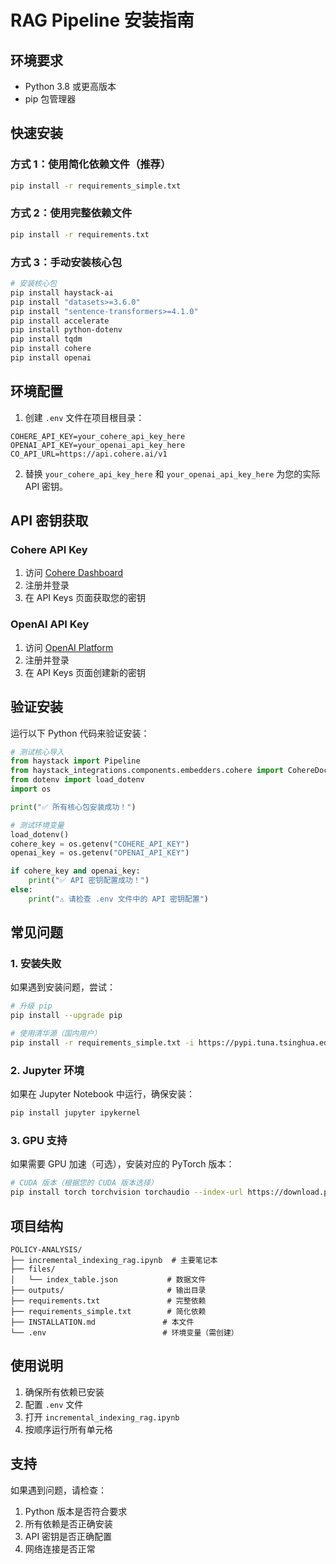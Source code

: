 # RAG Pipeline 安装指南

## 环境要求

- Python 3.8 或更高版本
- pip 包管理器

## 快速安装

### 方式 1：使用简化依赖文件（推荐）

```bash
pip install -r requirements_simple.txt
```

### 方式 2：使用完整依赖文件

```bash
pip install -r requirements.txt
```

### 方式 3：手动安装核心包

```bash
# 安装核心包
pip install haystack-ai
pip install "datasets>=3.6.0"
pip install "sentence-transformers>=4.1.0"
pip install accelerate
pip install python-dotenv
pip install tqdm
pip install cohere
pip install openai
```

## 环境配置

1. 创建 `.env` 文件在项目根目录：

```env
COHERE_API_KEY=your_cohere_api_key_here
OPENAI_API_KEY=your_openai_api_key_here
CO_API_URL=https://api.cohere.ai/v1
```

2. 替换 `your_cohere_api_key_here` 和 `your_openai_api_key_here` 为您的实际 API 密钥。

## API 密钥获取

### Cohere API Key
1. 访问 [Cohere Dashboard](https://dashboard.cohere.ai/)
2. 注册并登录
3. 在 API Keys 页面获取您的密钥

### OpenAI API Key
1. 访问 [OpenAI Platform](https://platform.openai.com/)
2. 注册并登录
3. 在 API Keys 页面创建新的密钥

## 验证安装

运行以下 Python 代码来验证安装：

```python
# 测试核心导入
from haystack import Pipeline
from haystack_integrations.components.embedders.cohere import CohereDocumentEmbedder
from dotenv import load_dotenv
import os

print("✅ 所有核心包安装成功！")

# 测试环境变量
load_dotenv()
cohere_key = os.getenv("COHERE_API_KEY")
openai_key = os.getenv("OPENAI_API_KEY")

if cohere_key and openai_key:
    print("✅ API 密钥配置成功！")
else:
    print("⚠️ 请检查 .env 文件中的 API 密钥配置")
```

## 常见问题

### 1. 安装失败

如果遇到安装问题，尝试：

```bash
# 升级 pip
pip install --upgrade pip

# 使用清华源（国内用户）
pip install -r requirements_simple.txt -i https://pypi.tuna.tsinghua.edu.cn/simple/
```

### 2. Jupyter 环境

如果在 Jupyter Notebook 中运行，确保安装：

```bash
pip install jupyter ipykernel
```

### 3. GPU 支持

如果需要 GPU 加速（可选），安装对应的 PyTorch 版本：

```bash
# CUDA 版本（根据您的 CUDA 版本选择）
pip install torch torchvision torchaudio --index-url https://download.pytorch.org/whl/cu118
```

## 项目结构

```
POLICY-ANALYSIS/
├── incremental_indexing_rag.ipynb  # 主要笔记本
├── files/
│   └── index_table.json           # 数据文件
├── outputs/                       # 输出目录
├── requirements.txt               # 完整依赖
├── requirements_simple.txt        # 简化依赖
├── INSTALLATION.md               # 本文件
└── .env                          # 环境变量（需创建）
```

## 使用说明

1. 确保所有依赖已安装
2. 配置 `.env` 文件
3. 打开 `incremental_indexing_rag.ipynb`
4. 按顺序运行所有单元格

## 支持

如果遇到问题，请检查：
1. Python 版本是否符合要求
2. 所有依赖是否正确安装
3. API 密钥是否正确配置
4. 网络连接是否正常
